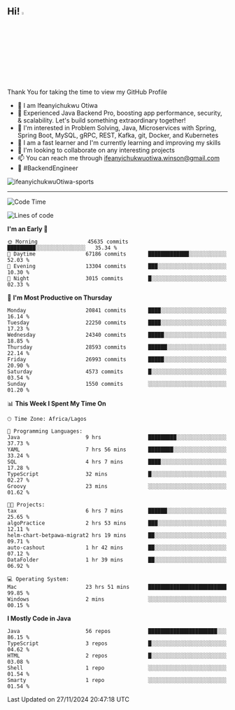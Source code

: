 <!-- BLOG-POST-LIST:START --><!-- BLOG-POST-LIST:END -->

## Hi! <img src="https://media.giphy.com/media/hvRJCLFzcasrR4ia7z/giphy.gif" width="4%"> 

Thank You for taking the time to view my GitHub Profile

- 👋 I am Ifeanyichukwu Otiwa
- 🚀 Experienced Java Backend Pro, boosting app performance, security, & scalability. Let's build something extraordinary together!
- 👀 I'm interested in Problem Solving, Java, Microservices with Spring, Spring Boot, MySQL, gRPC, REST, Kafka, git, Docker, and Kubernetes
- 🌱 I am a fast learner and I'm currently learning and improving my skills
- 💞️ I'm looking to collaborate on any interesting projects
- 📫 You can reach me through ifeanyichukwuotiwa.winson@gmail.com
- 🚀 #BackendEngineer

<p align="left" marginTop="10px"> <img src="https://komarev.com/ghpvc/?username=ifeanyichukwuOtiwa-sports&label=Profile%20views&color=0e75b6&style=for-the-badge" alt="ifeanyichukwuOtiwa-sports" /> </p>

***

<!--START_SECTION:waka-->
![Code Time](http://img.shields.io/badge/Code%20Time-3%2C166%20hrs%2025%20mins-blue)

![Lines of code](https://img.shields.io/badge/From%20Hello%20World%20I%27ve%20Written-32.3%20million%20lines%20of%20code-blue)

**I'm an Early 🐤** 

```text
🌞 Morning                45635 commits       █████████░░░░░░░░░░░░░░░░   35.34 % 
🌆 Daytime                67186 commits       █████████████░░░░░░░░░░░░   52.03 % 
🌃 Evening                13304 commits       ███░░░░░░░░░░░░░░░░░░░░░░   10.30 % 
🌙 Night                  3015 commits        █░░░░░░░░░░░░░░░░░░░░░░░░   02.33 % 
```
📅 **I'm Most Productive on Thursday** 

```text
Monday                   20841 commits       ████░░░░░░░░░░░░░░░░░░░░░   16.14 % 
Tuesday                  22250 commits       ████░░░░░░░░░░░░░░░░░░░░░   17.23 % 
Wednesday                24340 commits       █████░░░░░░░░░░░░░░░░░░░░   18.85 % 
Thursday                 28593 commits       ██████░░░░░░░░░░░░░░░░░░░   22.14 % 
Friday                   26993 commits       █████░░░░░░░░░░░░░░░░░░░░   20.90 % 
Saturday                 4573 commits        █░░░░░░░░░░░░░░░░░░░░░░░░   03.54 % 
Sunday                   1550 commits        ░░░░░░░░░░░░░░░░░░░░░░░░░   01.20 % 
```


📊 **This Week I Spent My Time On** 

```text
🕑︎ Time Zone: Africa/Lagos

💬 Programming Languages: 
Java                     9 hrs               █████████░░░░░░░░░░░░░░░░   37.73 % 
YAML                     7 hrs 56 mins       ████████░░░░░░░░░░░░░░░░░   33.24 % 
SQL                      4 hrs 7 mins        ████░░░░░░░░░░░░░░░░░░░░░   17.28 % 
TypeScript               32 mins             █░░░░░░░░░░░░░░░░░░░░░░░░   02.27 % 
Groovy                   23 mins             ░░░░░░░░░░░░░░░░░░░░░░░░░   01.62 % 

🐱‍💻 Projects: 
tax                      6 hrs 7 mins        ██████░░░░░░░░░░░░░░░░░░░   25.65 % 
algoPractice             2 hrs 53 mins       ███░░░░░░░░░░░░░░░░░░░░░░   12.11 % 
helm-chart-betpawa-migrat2 hrs 19 mins       ██░░░░░░░░░░░░░░░░░░░░░░░   09.71 % 
auto-cashout             1 hr 42 mins        ██░░░░░░░░░░░░░░░░░░░░░░░   07.12 % 
DataFolder               1 hr 39 mins        ██░░░░░░░░░░░░░░░░░░░░░░░   06.92 % 

💻 Operating System: 
Mac                      23 hrs 51 mins      █████████████████████████   99.85 % 
Windows                  2 mins              ░░░░░░░░░░░░░░░░░░░░░░░░░   00.15 % 
```

**I Mostly Code in Java** 

```text
Java                     56 repos            ██████████████████████░░░   86.15 % 
TypeScript               3 repos             █░░░░░░░░░░░░░░░░░░░░░░░░   04.62 % 
HTML                     2 repos             █░░░░░░░░░░░░░░░░░░░░░░░░   03.08 % 
Shell                    1 repo              ░░░░░░░░░░░░░░░░░░░░░░░░░   01.54 % 
Smarty                   1 repo              ░░░░░░░░░░░░░░░░░░░░░░░░░   01.54 % 
```




 Last Updated on 27/11/2024 20:47:18 UTC
<!--END_SECTION:waka-->

<!--
<p align="center">
![trophy](https://github-profile-trophy.vercel.app/?username=ifeanyichukwuOtiwa-sports&theme=onedark) (https://github.com/ryo-ma/github-profile-trophy)
</p>
-->

<!---
ifeanyi-otiwa/ifeanyi-otiwa is a ✨ special ✨ repository because its `README.md` (this file) appears on your GitHub profile.
You can click the Preview link to take a look at your changes.
--->
